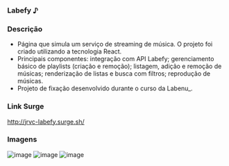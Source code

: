 ### Labefy ♪

### Descrição
- Página que simula um serviço de streaming de música. O projeto foi criado utilizando a tecnologia React.
- Principais componentes: integração com API Labefy; gerenciamento básico de playlists (criação e remoção); listagem, adição e remoção de músicas; renderização de listas e busca com filtros; reprodução de músicas.
- Projeto de fixação desenvolvido durante o curso da Labenu_.

### Link Surge 
http://jrvc-labefy.surge.sh/

### Imagens
![image](https://user-images.githubusercontent.com/80327029/142766386-3bba9446-c1ef-40c1-8884-e9357f8ae252.png)
![image](https://user-images.githubusercontent.com/80327029/142765767-a43dad3e-82ac-4e8b-b6b6-68b301ecfaaa.png)
![image](https://user-images.githubusercontent.com/80327029/142765785-52ad9150-d704-4c90-b023-b12544d9dc50.png)